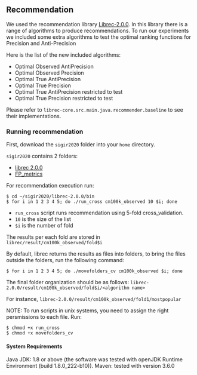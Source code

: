 ## Recommendation
We used the recommendation library [Librec-2.0.0](https://www.librec.net/). In this library there is a range of algorithms to produce recommendations.
To run our experiments we included some extra algorithms to test the optimal ranking functions for Precision and Anti-Precision

Here is the list of the new included algorithms:

- Optimal Observed AntiPrecision
- Optimal Observed Precision
- Optimal True AntiPrecision
- Optimal True Precision
- Optimal True AntiPrecision restricted to test
- Optimal True Precision restricted to test

Please refer to `librec-core.src.main.java.recommender.baseline` to see their implementations.

### Running recommendation
First, download the `sigir2020` folder into your `home` directory.

`sigir2020` contains 2 folders:
- [librec 2.0.0](https://github.com/elikary/sigir2020/tree/master/FP_metrics)
- [FP_metrics](https://github.com/elikary/sigir2020/tree/master/librec-2.0.0)

For recommendation execution run:

    $ cd ~/sigir2020/librec-2.0.0/bin
    $ for i in 1 2 3 4 5; do ./run_cross cm100k_observed 10 $i; done

+ `run_cross` script runs recommendation using 5-fold cross_validation.
+ `10` is the size of the list 
+ `$i` is the number of fold

The results per each fold are stored in `librec/result/cm100k_observed/fold$i` 

By default, librec returns the results as files into folders, to bring the files outside the folders, run the following command:

    $ for i in 1 2 3 4 5; do ./movefolders_cv cm100k_observed $i; done

The final folder organization should be as follows:
 `librec-2.0.0/result/cm100k_observed/fold$i/<algorithm name>`
 
 For instance, `librec-2.0.0/result/cm100k_observed/fold1/mostpopular`
 
 NOTE: To run scripts in unix systems, you need to assign the right persmissions to each file. Run:

    $ chmod +x run_cross
    $ chmod +x movefolders_cv
 
 #### System Requirements
 Java JDK: 1.8 or above (the software was tested with openJDK Runtime Environment (build 1.8.0_222-b10)).
 Maven: tested with version 3.6.0